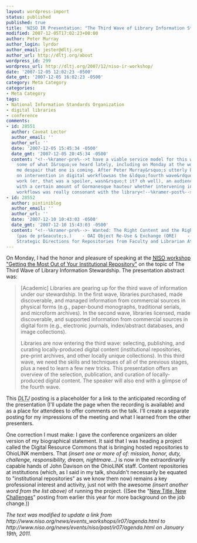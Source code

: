 ```yaml
---
layout: wordpress-import
status: published
published: true
title: 'NISO IR Presentation: "The Third Wave of Library Information Stewardship"'
modified: 2007-12-05T17:02:23+00:00
author: Peter Murray
author_login: lyrdor
author_email: jester@dltj.org
author_url: http://dltj.org/about
wordpress_id: 299
wordpress_url: http://dltj.org/2007/12/niso-ir-workshop/
date: '2007-12-05 12:02:23 -0500'
date_gmt: '2007-12-05 16:02:23 -0500'
category: Meta Category
categories:
- Meta Category
tags:
- National Information Standards Organization
- digital libraries
- conference
comments:
- id: 28551
  author: Caveat Lector
  author_email: ''
  author_url: ''
  date: '2007-12-05 15:45:34 -0500'
  date_gmt: '2007-12-05 20:45:34 -0500'
  content: "<!--%kramer-pre%-->t have a viable service model for this work yet, and
    some of what I&rsquo;ve heard lately, including on Monday at the workshop, makes
    me despair that one is coming. After Peter Murray&rsquo;s utterly brillianttalk
    on intervention in digital workflowsas the &ldquo;fourth wave&rdquo; of library
    work (er, that was a spoiler, wasn&rsquo;t it? oh well), an audience member asked
    with a certain amount of Gormanesque hauteur whether intervening in faculty digital
    workflows was really consonant with the library<!--%kramer-post%-->"
- id: 28552
  author: pintiniblog
  author_email: ''
  author_url: ''
  date: '2007-12-10 10:43:03 -0500'
  date_gmt: '2007-12-10 15:43:03 -0500'
  content: "<!--%kramer-pre%-->- Wanted: The Right Content and the Right Content Rights
    (pas de pr&eacute;s.)    - OAI Object Re-Use & Exchange (ORE)    - Distilling
    Strategic Directions for Repositories from Faculty and Librarian Attitudes    ViaDLTJ<!--%kramer-post%-->"
---
```

<p>On Monday, I had the honor and pleasure of speaking at the <a href="http://www.niso.org/news/events/niso/past/ir07/agenda.html" title="Workshop agenda for NISO&#039;s &#039;Getting the Most Out of Your Institutional Repository: Gathering Content and Building Use&#039;"><acronym title="National Information Standards Organization">NISO</acronym> workshop "Getting the Most Out of Your Institutional Repository"</a> on the topic of The Third Wave of Library Information Stewardship.  The presentation abstract was: </p>
<blockquote><p>[Academic] Libraries are gearing up for the third wave of information under our stewardship. In the first wave, libraries purchased, made discoverable, and managed information from commercial sources in physical forms (e.g., paper-bound monographs, traditional serials, and microform archives). In the second wave, libraries licensed, made discoverable, and supported information from commercial sources in digital form (e.g., electronic journals, index/abstract databases, and image collections).</p>
<p>Libraries are now entering the third wave: selecting, publishing, and curating locally-produced digital content (institutional repositories, pre-print archives, and other locally unique collections). In this third wave, we need the skills and techniques of all of the previous stages, plus a need to learn a few new tricks. This presentation offers an overview of the selection, publication, and curation of locally-produced digital content. The speaker will also end with a glimpse of the fourth wave.</p></blockquote>
<p>This <acronym title="Disruptive Library Technology Jester"><i>DLTJ</i></acronym> posting is a placeholder for a link to the anticipated recording of the presentation (I'll update the page when the recording is available) and as a place for attendees to offer comments on the talk.  I'll create a separate posting for my impressions of the meeting and what I learned from the other presenters.</p>
<p>One correction I must make:  I gave the conference organizers an older version of my biographical statement.  It said that I was heading a project called the Digital Resource Commons that is bringing hosted repositories to OhioLINK members.  That <em>(insert one or more of of:  mission, honor, duty, challenge, responsibility, dream, nightmare...)</em> is now in the extraordinarily capable hands of John Davison on the OhioLINK staff.  Content repositories at institutions (which, as I said in my talk, shouldn't necessarily be equated to "institutional repositories" as we know them now) remains a key professional interest and activity, just not with the awesome <em>(insert another word from the list above)</em> of running the project.  ((See the "<a href="/article/new-title-new-challenges/">New Title, New Challenges</a>" posting from earlier this year for more background on the job change.))
<p style="padding:0;margin:0;font-style:italic;">The text was modified to update a link from http://www.niso.org/news/events_workshops/ir07/agenda.html to http://www.niso.org/news/events/niso/past/ir07/agenda.html on January 19th, 2011.</p>
